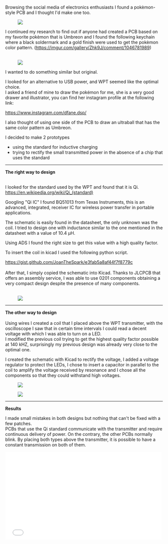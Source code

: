<p>Browsing the social media of electronics enthusiasts I found a pokèmon-style PCB and I thought I'd make one too.<br></p>

<figure><img class="lazy" src="https://cdn.hackaday.io/images/2678691612370396424.PNG"></figure>


<p>I continued my research to find out if anyone had created a PCB based on my favorite pokèmon that is Umbreon and I found the following keychain where a black soldermark and a gold finish were used to get the pokèmon color pattern. (<a href="https://imgur.com/gallery/Zhk9J/comment/1046781989">https://imgur.com/gallery/Zhk9J/comment/1046781989</a>)<br><br></p>


<figure><img class="lazy" src="https://i.imgur.com/gE53YkN.jpeg"></figure>


<p>I wanted to do something similar but original.</p>


<p>I looked for an alternative to USB power, and WPT seemed like the optimal choice.<br>I asked a friend of mine to draw the pokémon for me,&nbsp;she is a very good drawer and illustrator,&nbsp;you can find her instagram profile at the following link:</p>


<p><a href="https://www.instagram.com/dfane.dsp/">https://www.instagram.com/dfane.dsp/</a></p>


<p>I also thought of using one side of the PCB to draw an ultraball that has the same color pattern as Umbreon.<br></p>


<p>I decided to make 2 prototypes</p>


<ul><li>using the standard for inductive charging</li><li>trying to rectify the small transmitted power in the absence of a chip that uses the standard</li></ul>


<hr>


<p><strong>The right way to design</strong><br></p>


<p><br>I looked for the standard used by the WPT and found that it is Qi.<br><a target="_blank" rel="noopener noreferrer" href="https://en.wikipedia.org/wiki/Qi_(standard)">https://en.wikipedia.org/wiki/Qi_(standard)</a><br></p>


<p>Googling "Qi IC" I found BQ51013 from Texas Instruments, this&nbsp;is an advanced, integrated, receiver IC&nbsp;for wireless power transfer in portable applications.<br></p>


<p>The schematic is easily found in the datasheet, the only unknown was the coil. I tried to design one with inductance similar to the one mentioned in the datasheet with a value of 10.4 μH.<br></p>


<p>Using ADS I found the right size to get this value with a high quality factor.</p>


<p>To insert the coil in kicad I used the following python script.<br></p>


<p><a href="https://gist.github.com/JoanTheSpark/e3fab5a8af44f7f8779c">https://gist.github.com/JoanTheSpark/e3fab5a8af44f7f8779c<br><br></a>After that, I simply copied the schematic into Kicad. Thanks to JLCPCB that offers an assembly service, I was able to use 0201 components obtaining a very compact design despite the presence of many components.<br><br></p>


<figure><img class="lazy" src="https://cdn.hackaday.io/images/6207581612372443012.jpg"></figure>


<hr>


<p><strong>The other way to design<br><br></strong>Using wires I created a coil that I placed above the WPT transmitter, with the oscilloscope I saw that in certain time intervals I could read a decent voltage with which I was able to turn on a LED.<br>I modified the previous coil trying to get the highest quality factor possible at 140 kHZ, surprisingly my previous design was already very close to the optimal one.</p>


<p>I created the schematic with Kicad to rectify the voltage, I added a voltage regulator to protect the LEDs,&nbsp;I chose to insert a capacitor in parallel to the coil to amplify the voltage received by resonance and I chose all the components so that they could withstand high voltages.<br></p>


<figure><img class="lazy" src="https://cdn.hackaday.io/images/3443261612373214745.PNG"></figure>

<figure><img class="lazy" src="https://cdn.hackaday.io/images/7735471612374835619.jpg"></figure>


<hr>


<p><strong>Results<br></strong></p>


<p>I made small mistakes in both designs but nothing that can't be fixed with a few patches.<br>PCBs that use the Qi standard communicate with the transmitter and require continuous delivery of power. On the contrary, the other PCBs normally blink. By placing both types above the transmitter, it is possible to have a constant transmission on both of them.</p>


<div class="video-container"><iframe style="width: 500px; height: 281px;" src="//www.youtube.com/embed/qF8k0b99KyQ" frameborder="0" allowfullscreen=""></iframe></div>
